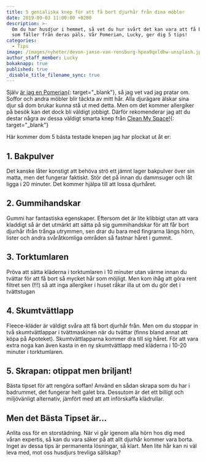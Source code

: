 ```yaml
---
title: 5 genialiska knep för att få bort djurhår från dina möbler
date: 2019-09-03 11:00:00 +0200
description: >-
  Om du har husdjur i hemmet, så vet du hur svårt det kan vara att få bort hår
  som fäller från deras päls. Vår Pomerian, Lucky, ger dig 5 tips!
categories:
  - Tips
image: /images/nyheter/devon-janse-van-rensburg-hpea9qxldhw-unsplash.jpg
author_staff_member: Lucky
bokaknapp: true
published: true
_disable_title_filename_sync: true
---
```


Sj&auml;lv [&auml;r jag en Pomerian](https://enrenarevardag.se/nyheter/2019/06/12/s%C3%A4g-hej-till-v%C3%A5ran-nya-social-media-expert/){: target="_blank"}, s&aring; jag vet vad jag pratar om. Soffor och andra möbler blir t&auml;ckta av mitt h&aring;r. Alla djur&auml;gare &auml;lskar sina djur s&aring; dom brukar kunna st&aring; ut med detta. Men om det kommer allergiker p&aring; besök kan det dock bli v&auml;ldigt jobbigt. D&auml;rför rekomenderar jag att du destar n&aring;gra av dessa v&auml;ldigt smarta knep fr&aring;n [Clean My Space\!](https://www.youtube.com/channel/UCGozdt7Wbd15k7dWhvlmLUw){: target="_blank"}

H&auml;r kommer dom 5 b&auml;sta testade knepen jag har plockat ut &aring;t er:

## 1\. Bakpulver

Det kanske l&aring;ter konstigt att behöva strö ett j&auml;mnt lager bakpulver över sin matta, men det fungerar faktiskt. Stör det p&aring; innan du dammsuger och l&aring;t ligga i 20 minuter. Det kommer hj&auml;lpa till att lossa djurh&aring;ret.

## 2\. Gummihandskar

Gummi har fantastiska egenskaper. Eftersom det &auml;r lite klibbigt utan att vara kladdigt s&aring; &auml;r det utm&auml;rkt att s&auml;tta p&aring; sig gummihandskar för att f&aring;r bort djurh&aring;r ifr&aring;n tr&aring;nga utrymmen, sen drar du bara med fingrarna l&auml;ngs hörn, lister och andra sv&aring;r&aring;tkomliga omr&aring;den s&aring; fastnar h&aring;ret i gummit.

## 3\. Torktumlaren

Pröva att s&auml;tta kl&auml;derna i torktumlaren i 10 minuter utan v&auml;rme innan du tv&auml;ttar för att f&aring; bort s&aring; mycket h&aring;r som möjligt. Men kom ih&aring;g att göra rent filtret sen (\!\!\!) s&aring; att inga allergiker i huset r&aring;kar illa ut om du gör det i tv&auml;ttstugan

## 4\. Skumtv&auml;ttlapp

Fleece-kl&auml;der &auml;r v&auml;ldigt sv&aring;ra att f&aring; bort djurh&aring;r fr&aring;n. Men om du stoppar in tv&aring; skumtv&auml;ttlappar i tv&auml;ttmaskinen n&auml;r du tv&auml;ttar (finns bland annat att köpa p&aring; Apoteket). Skumtv&auml;ttlapparna kommer dra till sig h&aring;ret. För att vara extra noga kan &auml;ven kasta in en ny skumtv&auml;ttlapp med kl&auml;derna i 10-20 minuter i torktumlaren.

## 5\. Skrapan: otippat men briljant\!

B&auml;sta tipset för att rengöra soffan\! Anv&auml;nd en s&aring;dan skrapa som du har i badrummet, det fungerar helt galet bra. Dessutom &auml;r det ett billigt och miljöv&auml;nligt alternativ, j&auml;mfört med att att införskaffa kl&auml;drullar.

## Men det B&auml;sta Tipset &auml;r…

Anlita oss för en storst&auml;dning. N&auml;r vi g&aring;r igenom alla hörn hos dig med v&aring;ran expertis, s&aring; kan du vara s&auml;ker p&aring; att allt djurh&aring;r kommer vara borta. Inget av dessa tips &auml;r permanenta lösningar, s&aring; klart. Men lite h&aring;r kan ni v&auml;l leva med, mot oss husdjurs trevliga s&auml;llskap?